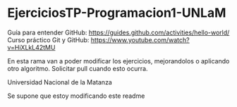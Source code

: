 # EjerciciosTP-Programacion1-UNLaM

Guía para entender GitHub: https://guides.github.com/activities/hello-world/ 
Curso práctico Git y GitHub: https://www.youtube.com/watch?v=HiXLkL42tMU

En esta rama van a poder modificar los ejercicios, mejorandolos o aplicando otro algoritmo.
Solicitar pull cuando esto ocurra.

Universidad Nacional de la Matanza


Se supone que estoy modificando este readme
